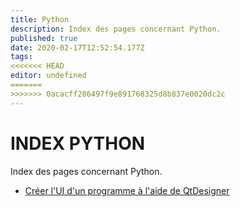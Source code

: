 ```yaml
---
title: Python
description: Index des pages concernant Python.
published: true
date: 2020-02-17T12:52:54.177Z
tags: 
<<<<<<< HEAD
editor: undefined
=======
>>>>>>> 0acacff286497f9e891768325d8b837e0020dc2c
---
```


# INDEX PYTHON

Index des pages concernant Python.

- [Créer l'UI d'un programme à l'aide de QtDesigner](/python/creer_ui_avec_qtdesigner)
